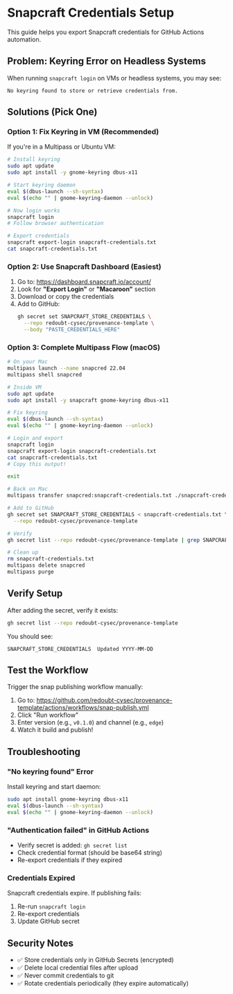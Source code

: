 # Snapcraft Credentials Setup

This guide helps you export Snapcraft credentials for GitHub Actions automation.

## Problem: Keyring Error on Headless Systems

When running `snapcraft login` on VMs or headless systems, you may see:
```
No keyring found to store or retrieve credentials from.
```

## Solutions (Pick One)

### Option 1: Fix Keyring in VM (Recommended)

If you're in a Multipass or Ubuntu VM:

```bash
# Install keyring
sudo apt update
sudo apt install -y gnome-keyring dbus-x11

# Start keyring daemon
eval $(dbus-launch --sh-syntax)
eval $(echo "" | gnome-keyring-daemon --unlock)

# Now login works
snapcraft login
# Follow browser authentication

# Export credentials
snapcraft export-login snapcraft-credentials.txt
cat snapcraft-credentials.txt
```

### Option 2: Use Snapcraft Dashboard (Easiest)

1. Go to: https://dashboard.snapcraft.io/account/
2. Look for **"Export Login"** or **"Macaroon"** section
3. Download or copy the credentials
4. Add to GitHub:
   ```bash
   gh secret set SNAPCRAFT_STORE_CREDENTIALS \
     --repo redoubt-cysec/provenance-template \
     --body "PASTE_CREDENTIALS_HERE"
   ```

### Option 3: Complete Multipass Flow (macOS)

```bash
# On your Mac
multipass launch --name snapcred 22.04
multipass shell snapcred

# Inside VM
sudo apt update
sudo apt install -y snapcraft gnome-keyring dbus-x11

# Fix keyring
eval $(dbus-launch --sh-syntax)
eval $(echo "" | gnome-keyring-daemon --unlock)

# Login and export
snapcraft login
snapcraft export-login snapcraft-credentials.txt
cat snapcraft-credentials.txt
# Copy this output!

exit

# Back on Mac
multipass transfer snapcred:snapcraft-credentials.txt ./snapcraft-credentials.txt

# Add to GitHub
gh secret set SNAPCRAFT_STORE_CREDENTIALS < snapcraft-credentials.txt \
  --repo redoubt-cysec/provenance-template

# Verify
gh secret list --repo redoubt-cysec/provenance-template | grep SNAPCRAFT

# Clean up
rm snapcraft-credentials.txt
multipass delete snapcred
multipass purge
```

## Verify Setup

After adding the secret, verify it exists:

```bash
gh secret list --repo redoubt-cysec/provenance-template
```

You should see:
```
SNAPCRAFT_STORE_CREDENTIALS  Updated YYYY-MM-DD
```

## Test the Workflow

Trigger the snap publishing workflow manually:

1. Go to: https://github.com/redoubt-cysec/provenance-template/actions/workflows/snap-publish.yml
2. Click "Run workflow"
3. Enter version (e.g., `v0.1.0`) and channel (e.g., `edge`)
4. Watch it build and publish!

## Troubleshooting

### "No keyring found" Error

Install keyring and start daemon:
```bash
sudo apt install gnome-keyring dbus-x11
eval $(dbus-launch --sh-syntax)
eval $(echo "" | gnome-keyring-daemon --unlock)
```

### "Authentication failed" in GitHub Actions

- Verify secret is added: `gh secret list`
- Check credential format (should be base64 string)
- Re-export credentials if they expired

### Credentials Expired

Snapcraft credentials expire. If publishing fails:
1. Re-run `snapcraft login`
2. Re-export credentials
3. Update GitHub secret

## Security Notes

- ✅ Store credentials only in GitHub Secrets (encrypted)
- ✅ Delete local credential files after upload
- ✅ Never commit credentials to git
- ✅ Rotate credentials periodically (they expire automatically)

